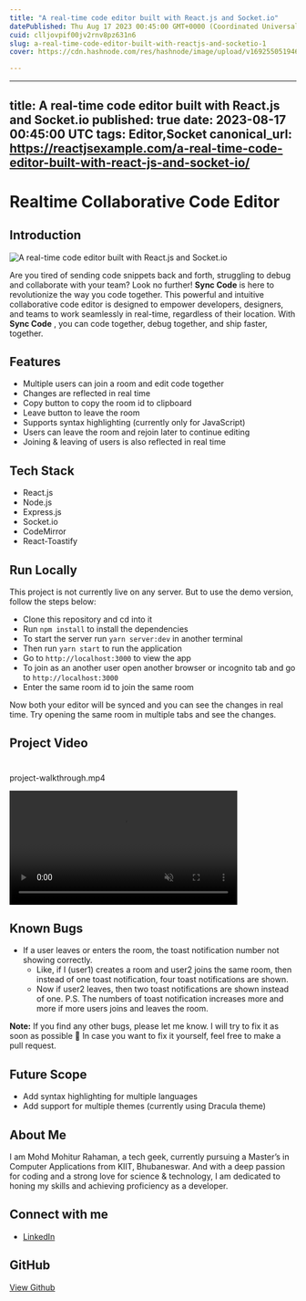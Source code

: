 ```yaml
---
title: "A real-time code editor built with React.js and Socket.io"
datePublished: Thu Aug 17 2023 00:45:00 GMT+0000 (Coordinated Universal Time)
cuid: clljovpif00jv2rnv8pz631n6
slug: a-real-time-code-editor-built-with-reactjs-and-socketio-1
cover: https://cdn.hashnode.com/res/hashnode/image/upload/v1692550519462/c815e698-3fe0-4fec-8bef-cb5fd7649d9a.jpeg

---
```


---
title: A real-time code editor built with React.js and Socket.io
published: true
date: 2023-08-17 00:45:00 UTC
tags: Editor,Socket
canonical_url: https://reactjsexample.com/a-real-time-code-editor-built-with-react-js-and-socket-io/
---

# Realtime Collaborative Code Editor

## Introduction
 ![A real-time code editor built with React.js and Socket.io](https://cdn.hashnode.com/res/hashnode/image/upload/v1692550519462/c815e698-3fe0-4fec-8bef-cb5fd7649d9a.jpeg)

Are you tired of sending code snippets back and forth, struggling to debug and collaborate with your team? Look no further! **Sync Code** is here to revolutionize the way you code together. This powerful and intuitive collaborative code editor is designed to empower developers, designers, and teams to work seamlessly in real-time, regardless of their location. With **Sync Code** , you can code together, debug together, and ship faster, together.

## Features

- Multiple users can join a room and edit code together
- Changes are reflected in real time
- Copy button to copy the room id to clipboard
- Leave button to leave the room
- Supports syntax highlighting (currently only for JavaScript)
- Users can leave the room and rejoin later to continue editing
- Joining & leaving of users is also reflected in real time

## Tech Stack

- React.js
- Node.js
- Express.js
- Socket.io
- CodeMirror
- React-Toastify

## Run Locally

This project is not currently live on any server. But to use the demo version, follow the steps below:

- Clone this repository and cd into it
- Run `npm install` to install the dependencies
- To start the server run `yarn server:dev` in another terminal
- Then run `yarn start` to run the application
- Go to `http://localhost:3000` to view the app
- To join as an another user open another browser or incognito tab and go to `http://localhost:3000`
- Enter the same room id to join the same room

Now both your editor will be synced and you can see the changes in real time. Try opening the same room in multiple tabs and see the changes.

## Project Video
#

project-walkthrough.mp4

<video src="https://user-images.githubusercontent.com/79283402/260316109-14c17cc7-d23a-4d39-8af3-ef9e9fa8ef45.mp4" data-canonical-src="https://user-images.githubusercontent.com/79283402/260316109-14c17cc7-d23a-4d39-8af3-ef9e9fa8ef45.mp4" controls="controls" muted="muted" style="max-width:100%;min-height: 200px"></video>

## Known Bugs

- If a user leaves or enters the room, the toast notification number not showing correctly.
  - Like, if I (user1) creates a room and user2 joins the same room, then instead of one toast notification, four toast notifications are shown.
  - Now if user2 leaves, then two toast notifications are shown instead of one. P.S. The numbers of toast notification increases more and more if more users joins and leaves the room.

**Note:** If you find any other bugs, please let me know. I will try to fix it as soon as possible 🙂 In case you want to fix it yourself, feel free to make a pull request.

## Future Scope

- Add syntax highlighting for multiple languages
- Add support for multiple themes (currently using Dracula theme)

## About Me

I am Mohd Mohitur Rahaman, a tech geek, currently pursuing a Master’s in Computer Applications from KIIT, Bhubaneswar. And with a deep passion for coding and a strong love for science & technology, I am dedicated to honing my skills and achieving proficiency as a developer.

## Connect with me

- [LinkedIn](https://www.linkedin.com/in/mohitur02/)

## GitHub

[View Github](https://github.com/Mohitur669/Realtime-Collaborative-Code-Editor?ref=reactjsexample.com)